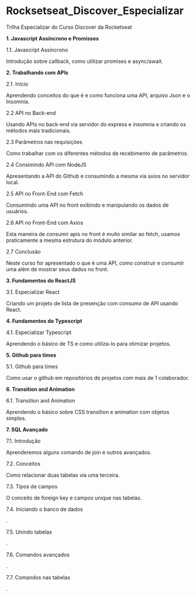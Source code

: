 # Rocksetseat_Discover_Especializar

Trilha Especializar do Curso Discover da Rocketseat

**1. Javascript Assíncrono e Promisses**

1.1. Javascript Assíncrono

<p>Introdução sobre callback, como utilizar promises e async/await.</p>

**2. Trabalhando com APIs**

2.1. Início

<p>Aprendendo conceitos do que é e como funciona uma API, arquivo Json e o Insomnia.</p>

2.2 API no Back-end

<p>Usando APIs no back-end via servidor do express e insomnia e criando os métodos mais tradicionais.</p>

2.3 Parâmetros nas requisições

<p>Como trabalhar com os diferentes métodos de recebimento de parâmetros.</p>

2.4 Consimindo API com NodeJS

<p>Apresentando a API do Github e consumindo a mesma via axios no servidor local.</p>

2.5 API no Front-End com Fetch

<p>Consumindo uma API no front exibindo e manipulando os dados de usuários.</p>

2.6 API no Front-End com Axios

<p>Esta maneira de consumir apis no front é muito similar ao fetch, usamos praticamente a mesma estrutura do módulo anterior.</p>

2.7 Conclusão

<p>Neste curso for apresentado o que é uma API, como construir e consumir uma além de mostrar seus dados no front.</p>

**3. Fundamentos do ReactJS**

3.1. Especializar React

<p>Criando um projeto de lista de presenção com consumo de API usando React.</p>

**4. Fundamentos do Typescript**

4.1. Especializar Typescript

<p>Aprendendo o básico de TS e como utiliza-lo para otimizar projetos.</p>

**5. Github para times**

5.1. Github para times

<p>Como usar o github em repositórios de projetos com mais de 1 colaborador.</p>

**6. Transition and Animation**

6.1. Transition and Animation

<p>Aprendendo o básico sobre CSS transition e animation com objetos simples.</p>

**7. SQL Avançado**

7.1. Introdução

<p>Aprenderemos alguns comando de join e outros avançados.</p>

7.2. Conceitos

<p>Como relacionar duas tabelas via uma terceira.</p>

7.3. Tipos de campos

<p>O conceito de foreign key e campos unique nas tabelas.</p>

7.4. Iniciando o banco de dados

<p>.</p>

7.5. Unindo tabelas

<p>.</p>

7.6. Comandos avançados

<p>.</p>

7.7. Comandos nas tabelas

<p>.</p>
